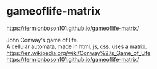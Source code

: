 # gameoflife-matrix
https://fermionboson101.github.io/gameoflife-matrix/

John Conway's game of life.<br>
A cellular automata, made in html, js, css. uses a matrix.<br>
https://en.wikipedia.org/wiki/Conway%27s_Game_of_Life <br>
https://fermionboson101.github.io/gameoflife-matrix/
